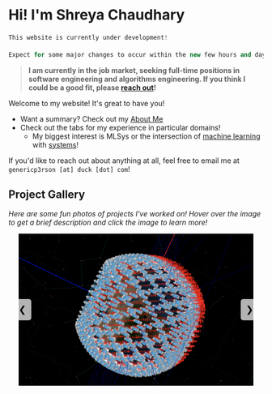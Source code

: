 # Hi! I'm Shreya Chaudhary

```cpp
This website is currently under development!

Expect for some major changes to occur within the new few hours and days!
```

> **I am currently in the job market, seeking full-time positions in software engineering and algorithms engineering. If you think I could be a good fit, please [reach out](about.md#contact)!**

Welcome to my website! It's great to have you!

- Want a summary? Check out my [About Me](about.md)
- Check out the tabs for my experience in particular domains!
    - My biggest interest is MLSys or the intersection of [machine learning](ml.md) with [systems](perf.md)!

If you'd like to reach out about anything at all, feel free to email me at `genericp3rson [at] duck [dot] com`!

## Project Gallery

*Here are some fun photos of projects I've worked on! Hover over the image to get a brief description and click the image to learn more!*

<div class="carousel">
    <div class="carousel-inner">
        <div class="carousel-item">
            <a href="robotics">
                <img src="imgs/megaconstellation.png" alt="Mega constellation" title="Modelling 1k+ Constellations in GMAT">
                <div class="overlay">Modelling 1k+ Constellations in GMAT</div>
            </a>
        </div>
        <div class="carousel-item active">
            <a href="perf">
                <img src="imgs/rdma_setup.png" alt="RDMA setup diagram" title="Setup for RDMA-enabled File System">
                <div class="overlay">Setup for RDMA-enabled File System</div>
            </a>
        </div>
        <div class="carousel-item">
            <a href="robotics">
                <img src="https://img.youtube.com/vi/zOvT7VnuZ2k/0.jpg" alt="OrderBot" title="A robot to automatically assemble food orders">
                <div class="overlay">A robot to automatically assemble food orders</div>
            </a>
        </div>
        <div class="carousel-item">
            <a href="perf">
                <img src="https://github.com/finch-tensor/Finch.jl/blob/main/docs/src/assets/icon.png?raw=true" alt="Finch logo" title="Contributed to Finch, a Sparse Tensor Compiler">
                <div class="overlay">Contributed to Finch, a Sparse Tensor Compiler</div>
            </a>
        </div>
        <div class="carousel-item">
            <a href="ml">
                <img src="https://github.com/mit-han-lab/torchquantum/raw/main/torchquantum_logo.jpg" alt="TQ Logo" title="Core Developer of TorchQuantum, a PyTorch framework for quantum machine learning!">
                <div class="overlay">Core Developer of TorchQuantum, a PyTorch framework for quantum machine learning!</div>
            </a>
        </div>
        <div class="carousel-item">
            <a href="projects">
                <img src="imgs/dp.gif" alt="Differential Privacy Gif" title="Gif of differential privacy algorithm run on synthetic energy data">
                <div class="overlay">Gif of differential privacy algorithm run on synthetic energy data</div>
            </a>
        </div>
        <div class="carousel-item">
            <a href="robotics">
                <img src="imgs/robocasa.jpeg" alt="Robocasa" title="High-resolution kitchen environment in Drake with Spot">
                <div class="overlay">High-resolution kitchen environment in Drake with Spot</div>
            </a>
        </div>
        <div class="carousel-item">
            <a href="projects">
                <img src="imgs/tgjs.png" alt="TigerGraph.js" title="TigerGraph Node.js library">
                <div class="overlay">TigerGraph Node.js library</div>
            </a>
        </div>
        <div class="carousel-item">
            <a href="projects">
                <img src="imgs/tesla_coil.jpeg" alt="Tesla Coil" title="A sizeable tesla coil created in Radio Society">
                <div class="overlay">A sizeable tesla coil created in Radio Society</div>
            </a>
        </div>
        <div class="carousel-item">
            <a href="projects">
                <img src="imgs/brushless_motor.gif" alt="Brushless Motor" title="A brushless motor created in advising!">
                <div class="overlay">A brushless motor created in advising!</div>
            </a>
        </div>
    </div>
    <button class="prev" onclick="moveSlide(-1)">&#10094;</button>
    <button class="next" onclick="moveSlide(1)">&#10095;</button>
</div>

<style>
    .carousel {
        position: relative;
        max-width: 1000px; /* Width of the carousel */
        overflow: hidden; /* Hide overflowing items */
        margin: auto; /* Center the carousel */
    }

    .carousel-inner {
        display: flex;
        transition: transform 0.5s ease; /* Smooth transition */
        width: 100%; /* Full width */
    }

    .carousel-item {
        min-width: 100%; /* Each item takes full width */
        position: relative; /* Positioning context for overlay */
        display: flex; /* Enable flexbox for centering */
        justify-content: center; /* Center content horizontally */
        align-items: center; /* Center content vertically */
        height: 300px; /* Fixed height for consistency */
        padding: 20px; /* Add some padding to the image */
        box-sizing: border-box; /* Include padding in total width and height */
    }

    .carousel-item img {
        width: auto; /* Allow width to scale */
        height: 100%; /* Use full height of the container */
        max-height: 100%; /* Ensure the image doesn't exceed the height */
        object-fit: contain; /* Ensure the entire image is visible */
    }

    .overlay {
        position: absolute;
        top: 0;
        left: 0;
        right: 0;
        bottom: 0;
        background-color: rgba(0, 0, 0, 0.7); /* Semi-transparent black */
        color: white;
        display: flex;
        justify-content: center; /* Center text horizontally */
        align-items: center; /* Center text vertically */
        opacity: 0;
        transition: opacity 0.3s; /* Smooth overlay appearance */
        padding: 20px; /* Padding around text */
        box-sizing: border-box; /* Include padding in total size */
    }

    .carousel-item:hover .overlay {
        opacity: 1; /* Show overlay on hover */
    }

    .prev, .next {
        cursor: pointer;
        position: absolute;
        top: 50%;
        transform: translateY(-50%);
        background-color: rgba(255, 255, 255, 0.7); /* Semi-transparent white */
        border: none;
        padding: 10px;
        font-size: 18px;
        border-radius: 5px;
        z-index: 10; /* Ensure buttons are above other content */
    }

    .prev {
        left: 10px; /* Position on the left */
    }

    .next {
        right: 10px; /* Position on the right */
    }
</style>


<script>
    let currentSlide = 0;
    const slideInterval = 3000; // Change to desired interval in milliseconds

    function moveSlide(direction) {
        const items = document.querySelectorAll('.carousel-item');
        currentSlide += direction;

        if (currentSlide < 0) {
            currentSlide = items.length - 1; // Wrap around to the last slide
        } else if (currentSlide >= items.length) {
            currentSlide = 0; // Wrap around to the first slide
        }

        const newTransform = -currentSlide * 100; // Calculate the new transform value
        document.querySelector('.carousel-inner').style.transform = `translateX(${newTransform}%)`;
    }

    // Automatically move to the next slide every slideInterval milliseconds
    setInterval(() => {
        moveSlide(1); // Move to next slide
    }, slideInterval);
</script>

